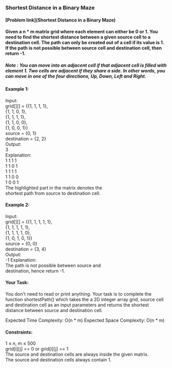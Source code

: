 ### Shortest Distance in a Binary Maze
#### [Problem link](Shortest Distance in a Binary Maze)

#### Given a n * m matrix grid where each element can either be 0 or 1. You need to find the shortest distance between a given source cell to a destination cell. The path can only be created out of a cell if its value is 1. If the path is not possible between source cell and destination cell, then return -1.
  
##### Note : You can move into an adjacent cell if that adjacent cell is filled with element 1. Two cells are adjacent if they share a side. In other words, you can move in one of the four directions, Up, Down, Left and Right.
  
#### Example 1:  
  
Input:  
grid[][] = {{1, 1, 1, 1},  
            {1, 1, 0, 1},  
            {1, 1, 1, 1},  
            {1, 1, 0, 0},  
            {1, 0, 0, 1}}  
source = {0, 1}  
destination = {2, 2}  
Output:   
3  
Explanation:  
1 1 1 1  
1 1 0 1  
1 1 1 1  
1 1 0 0  
1 0 0 1  
The highlighted part in the matrix denotes the   
shortest path from source to destination cell.  
#### Example 2:  
  
Input:  
grid[][] = {{1, 1, 1, 1, 1},  
            {1, 1, 1, 1, 1},   
            {1, 1, 1, 1, 0},  
            {1, 0, 1, 0, 1}}  
source = {0, 0}  
destination = {3, 4}  
Output:  
-1
Explanation:  
The path is not possible between source and   
destination, hence return -1.  
#### Your Task:  
  
You don't need to read or print anything. Your task is to complete the function shortestPath() which takes the a 2D integer array grid, source cell and destination cell as an input parameters and returns the shortest distance between source and destination cell.  

Expected Time Complexity: O(n * m)
Expected Space Complexity: O(n * m)

#### Constraints:

1 ≤ n, m ≤ 500  
grid[i][j] == 0 or grid[i][j] == 1  
The source and destination cells are always inside the given matrix.  
The source and destination cells always contain 1.  
